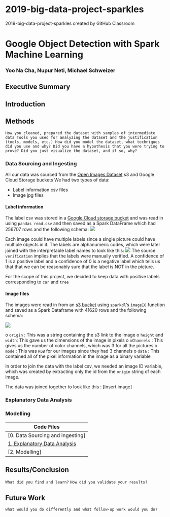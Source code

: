 # 2019-big-data-project-sparkles
2019-big-data-project-sparkles created by GitHub Classroom


# Google Object Detection with Spark Machine Learning
### Yoo Na Cha, Nupur Neti, Michael Schweizer

## Executive Summary


## Introduction 


## Methods 

`How you cleaned, prepared the dataset with samples of intermediate data
Tools you used for analyzing the dataset and the justification (tools, models, etc.)
How did you model the dataset, what techniques did you use and why?
Did you have a hypothesis that you were trying to prove?
Did you just visualize the dataset, and if so, why?`

### Data Sourcing and Ingesting

All our data was sourced from the [Open Images Dataset](https://storage.googleapis.com/openimages/web/download.html) s3 and Google Cloud Storage buckets 
We had two types of data:
* Label information csv files 
* Image jpg files 

#### Label information 
The label csv was stored in a [Google Cloud storage bucket](https://storage.googleapis.com/openimages/v5/validation-annotations-human-imagelabels-boxable.csv) and was read in using `pandas read.csv` and then saved as a Spark DataFrame which had 256707 rows and the following schema: 
![](https://github.com/gwu-bigdata/2019-big-data-project-sparkles/blob/master/label_data.png)

Each image could have multiple labels since a single picture could have multiple objects in it. The labels are alphanumeric codes, which were later joined with the interpretable label names to look like this:
![](https://github.com/gwu-bigdata/2019-big-data-project-sparkles/blob/master/label_joined.png)
The source `verification` implies that the labels were manually verified. 
A confidence of 1 is a positive label and a confidence of 0 is a negative label which tells us that that we can be reasonably sure that the label is NOT in the picture.

For the scope of this project, we decided to keep data with positive labels corresponding to `car` and `tree` 

#### Image files
	
The images were read in from an [s3 bucket](s3://open-images-dataset/validation) using `sparkdl`’s `imageIO` function and saved as a Spark Dataframe with 41620 rows and the following schema:

![](https://github.com/gwu-bigdata/2019-big-data-project-sparkles/blob/master/image_schema.png)

o	`origin` : This was a string containing the s3 link to the image 
o	`height` and `width`: This gave us the dimensions of the image in pixels
o	`nChannels` : This gives us the number of color channels, which was 3 for all the pictures 
o	`mode` : This was `RGB` for our images since they had 3 channels
o	`data` : This contained all of the pixel information in the image as a binary variable

In order to join the data with the label csv, we needed an image ID variable, which was created by extracting only the id from the `origin` string of each image.

The data was joined together to look like this :
[Insert image]



### Explanatory Data Analysis

### Modelling

| Code Files |
|---|
| [0. Data Sourcing and Ingesting] |
| [1. Explanatory Data Analysis](explanatory-data-analysis.ipynb)|
| [2. Modelling] |


## Results/Conclusion
`What did you find and learn?`
`How did you validate your results?`


## Future Work
`what would you do differently and what follow-up work would you do?`
